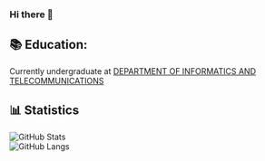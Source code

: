 ### Hi there 👋

 ## :books: Education:
Currently undergraduate at [DEPARTMENT OF INFORMATICS AND TELECOMMUNICATIONS](https://www.di.uoa.gr/en)

## :bar_chart: Statistics
![GitHub Stats](https://github-readme-stats.vercel.app/api?username=Angelos-Tsitsoli&show_icons=true&theme=radical)<br /> ![GitHub Langs](https://github-readme-stats.vercel.app/api/top-langs/?username=Angelos-Tsitsoli&layout=compact&theme=blue-green)


<!--
**Angelos-Tsitsoli/Angelos-Tsitsoli** is a ✨ _special_ ✨ repository because its `README.md` (this file) appears on your GitHub profile.

Here are some ideas to get you started:
- 🔭 I’m currently working on ..
- 🌱 I’m currently learning ...
- 👯 I’m looking to collaborate on ...
- 🤔 I’m looking for help with ...
- 💬 Ask me about ...
- 📫 How to reach me: ...
- 😄 Pronouns: ...
- ⚡ Fun fact: ...
-->
